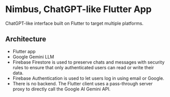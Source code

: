 # Nimbus, ChatGPT-like Flutter App

ChatGPT-like interface built on Flutter to target multiple platforms. 

## Architecture

- Flutter app
- Google Gemini LLM 
- Firebase Firestore is used to preserve chats and messages with security rules to ensure that only authenticated users can read or write their data.
- Firebase Authentication is used to let users log in using email or Google.
- There is no backend. The Flutter client uses a pass-through server proxy to directly call the Google AI Gemini API.

